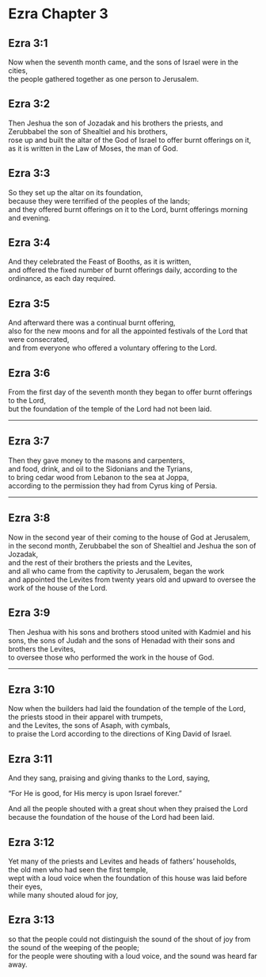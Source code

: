 # Ezra Chapter 3

## Ezra 3:1

Now when the seventh month came, and the sons of Israel were in the cities,  
the people gathered together as one person to Jerusalem.

## Ezra 3:2

Then Jeshua the son of Jozadak and his brothers the priests, and Zerubbabel the son of Shealtiel and his brothers,  
rose up and built the altar of the God of Israel to offer burnt offerings on it,  
as it is written in the Law of Moses, the man of God.

## Ezra 3:3

So they set up the altar on its foundation,  
because they were terrified of the peoples of the lands;  
and they offered burnt offerings on it to the Lord, burnt offerings morning and evening.

## Ezra 3:4

And they celebrated the Feast of Booths, as it is written,  
and offered the fixed number of burnt offerings daily, according to the ordinance, as each day required.

## Ezra 3:5

And afterward there was a continual burnt offering,  
also for the new moons and for all the appointed festivals of the Lord that were consecrated,  
and from everyone who offered a voluntary offering to the Lord.

## Ezra 3:6

From the first day of the seventh month they began to offer burnt offerings to the Lord,  
but the foundation of the temple of the Lord had not been laid.

---

## Ezra 3:7

Then they gave money to the masons and carpenters,  
and food, drink, and oil to the Sidonians and the Tyrians,  
to bring cedar wood from Lebanon to the sea at Joppa,  
according to the permission they had from Cyrus king of Persia.

---

## Ezra 3:8

Now in the second year of their coming to the house of God at Jerusalem,  
in the second month, Zerubbabel the son of Shealtiel and Jeshua the son of Jozadak,  
and the rest of their brothers the priests and the Levites,  
and all who came from the captivity to Jerusalem, began the work  
and appointed the Levites from twenty years old and upward to oversee the work of the house of the Lord.

## Ezra 3:9

Then Jeshua with his sons and brothers stood united with Kadmiel and his sons, the sons of Judah and the sons of Henadad with their sons and brothers the Levites,  
to oversee those who performed the work in the house of God.

---

## Ezra 3:10

Now when the builders had laid the foundation of the temple of the Lord,  
the priests stood in their apparel with trumpets,  
and the Levites, the sons of Asaph, with cymbals,  
to praise the Lord according to the directions of King David of Israel.

## Ezra 3:11

And they sang, praising and giving thanks to the Lord, saying,

“For He is good, for His mercy is upon Israel forever.”

And all the people shouted with a great shout when they praised the Lord because the foundation of the house of the Lord had been laid.

## Ezra 3:12

Yet many of the priests and Levites and heads of fathers’ households,  
the old men who had seen the first temple,  
wept with a loud voice when the foundation of this house was laid before their eyes,  
while many shouted aloud for joy,

## Ezra 3:13

so that the people could not distinguish the sound of the shout of joy from the sound of the weeping of the people;  
for the people were shouting with a loud voice, and the sound was heard far away.
